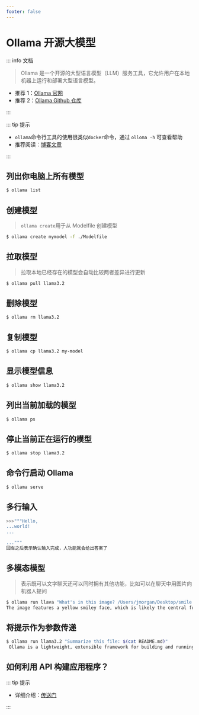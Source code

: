 ```yaml
---
footer: false
---
```


# Ollama 开源大模型

::: info 文档

> Ollama 是一个开源的大型语言模型（LLM）服务工具，它允许用户在本地机器上运行和部署大型语言模型。

- 推荐 1：[Ollama 官网](https://ollama.com/)
- 推荐 2：[Ollama Github 仓库](https://github.com/ollama/ollama)

:::

::: tip 提示

- `ollama`命令行工具的使用很类似`docker`命令，通过 `olloma -h` 可查看帮助
- 推荐阅读：[博客文章](https://mp.weixin.qq.com/s?__biz=MzUyODk0Njc1NQ==&mid=2247486353&idx=1&sn=b590181589be96cf9e016b39cc4cdbf7&chksm=fb64f3917f0dfa282b943c03352c06a6adfe4a4043805be7440cc3ff45f77c16841a1cb15c11&scene=27)

:::

## 列出你电脑上所有模型

```bash
$ ollama list
```

## 创建模型

> `ollama create`用于从 Modelfile 创建模型

```bash
$ ollama create mymodel -f ./Modelfile
```

## 拉取模型

> 拉取本地已经存在的模型会自动比较两者差异进行更新

```bash
$ ollama pull llama3.2
```

## 删除模型

```bash
$ ollama rm llama3.2
```

## 复制模型

```bash
$ ollama cp llama3.2 my-model
```

## 显示模型信息

```bash
$ ollama show llama3.2
```

## 列出当前加载的模型

```bash
$ ollama ps
```

## 停止当前正在运行的模型

```bash
$ ollama stop llama3.2
```

## 命令行启动 Ollama

```bash
$ ollama serve
```

## 多行输入

```bash
>>>"""Hello,
...world!
...

..."""
回车之后表示确认输入完成，人功能就会给出答案了

```

## 多模态模型

> 表示既可以文字聊天还可以同时拥有其他功能，比如可以在聊天中用图片向机器人提问

```bash
$ ollama run llava "What's in this image? /Users/jmorgan/Desktop/smile.png"
The image features a yellow smiley face, which is likely the central focus of the picture.
```

## 将提示作为参数传递

```bash
$ ollama run llama3.2 "Summarize this file: $(cat README.md)"
 Ollama is a lightweight, extensible framework for building and running language models on the local machine. It provides a simple API for creating, running, and managing models, as well as a library of pre-built models that can be easily used in a variety of applications.
```

## 如何利用 API 构建应用程序？

::: tip 提示

- 详细介绍：[传送门](https://github.com/ollama/ollama/blob/main/docs/api.md)

:::
